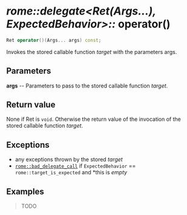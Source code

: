 # _rome::delegate<Ret(Args...), ExpectedBehavior>::_ **operator()**

```cpp
Ret operator()(Args... args) const;
```

Invokes the stored callable function _target_ with the parameters args.

## Parameters

**args** -- Parameters to pass to the stored callable function _target_.

## Return value

None if Ret is `void`. Otherwise the return value of the invocation of the stored callable function _target_.

## Exceptions

- any exceptions thrown by the stored _target_
- [`rome::bad_delegate_call`](../bad_delegate_call.md) if `ExpectedBehavior` == `rome::target_is_expected` and \*this is _empty_

## Examples

> TODO
